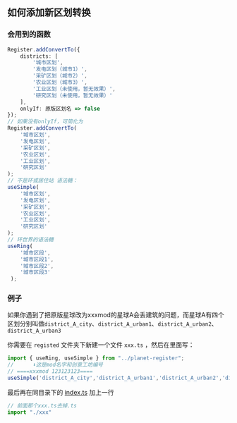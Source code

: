 ## 如何添加新区划转换

### 会用到的函数

```typescript
Register.addConvertTo({
    districts: [
        '城市区划',
        '发电区划（城市1）',
        '采矿区划（城市2）',
        '农业区划（城市3）',
        '工业区划（未使用，暂无效果）',
        '研究区划（未使用，暂无效果）'
    ],
    onlyIf: 原版区划名 => false
});
// 如果没有onlyIf，可简化为
Register.addConvertTo(
    '城市区划',
    '发电区划',
    '采矿区划',
    '农业区划',
    '工业区划',
    '研究区划'
);
// 不是环或居住站 语法糖：
useSimple(
    '城市区划',
    '发电区划',
    '采矿区划',
    '农业区划',
    '工业区划',
    '研究区划'
);
// 环世界的语法糖
useRing(
    '城市区段',
    '城市区段1',
    '城市区段2',
    '城市区段3'
 );
```
### 例子
如果你遇到了把原版星球改为xxxmod的星球A会丢建筑的问题，而星球A有四个区划分别叫做`district_A_city`、`district_A_urban1`、`district_A_urban2`、`district_A_urban3`

你需要在 `registed` 文件夹下新建一个文件 `xxx.ts` ，然后在里面写：
``` typescript
import { useRing, useSimple } from "../planet-register";
//      ⬇️这是mod名字和创意工坊编号
// ====xxxmod 123123123====
useSimple('district_A_city','district_A_urban1','district_A_urban2','district_A_urban3');
```
最后再在同目录下的 [index.ts](./index.ts) 加上一行
``` typescript
// 前面那个xxx.ts去掉.ts
import "./xxx"
```

